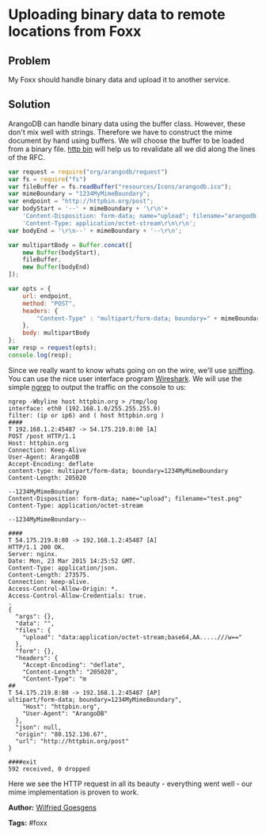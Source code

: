 # Uploading binary data to remote locations from Foxx

## Problem

My Foxx should handle binary data and upload it to another service.

## Solution
ArangoDB can handle binary data using the buffer class. However, these don't mix well with strings. Therefore we have to construct the mime document by hand using buffers. We will choose the buffer to be loaded from a binary file. [http bin](http://httpbin.org) will help us to revalidate all we did along the lines of the RFC.

```js
var request = require("org/arangodb/request")
var fs = require("fs")
var fileBuffer = fs.readBuffer("resources/Icons/arangodb.ico");
var mimeBoundary = "1234MyMimeBoundary";
var endpoint = "http://httpbin.org/post";
var bodyStart = '--' + mimeBoundary + '\r\n'+
    'Content-Disposition: form-data; name="upload"; filename="arangodb.ico"\r\n'+
    'Content-Type: application/octet-stream\r\n\r\n';
var bodyEnd = '\r\n--' + mimeBoundary + '--\r\n';

var multipartBody = Buffer.concat([
    new Buffer(bodyStart),
    fileBuffer,
    new Buffer(bodyEnd)
]);

var opts = {
    url: endpoint,
    method: "POST",
    headers: {
        "Content-Type" : "multipart/form-data; boundary=" + mimeBoundary
    },
    body: multipartBody
};
var resp = request(opts);
console.log(resp);
```

Since we really want to know whats going on on the wire, we'll use [sniffing](http://www.tcpdump.org/). You can use the nice user interface program [Wireshark](http://wireshark.org). We will use the simple [ngrep](http://ngrep.sourceforge.net/) to output the traffic on the console to us:

```
ngrep -Wbyline host httpbin.org > /tmp/log
interface: eth0 (192.168.1.0/255.255.255.0)
filter: (ip or ip6) and ( host httpbin.org )
####
T 192.168.1.2:45487 -> 54.175.219.8:80 [A]
POST /post HTTP/1.1
Host: httpbin.org
Connection: Keep-Alive
User-Agent: ArangoDB
Accept-Encoding: deflate
content-type: multipart/form-data; boundary=1234MyMimeBoundary
Content-Length: 205020

--1234MyMimeBoundary
Content-Disposition: form-data; name="upload"; filename="test.png"
Content-Type: application/octet-stream

--1234MyMimeBoundary--

####
T 54.175.219.8:80 -> 192.168.1.2:45487 [A]
HTTP/1.1 200 OK.
Server: nginx.
Date: Mon, 23 Mar 2015 14:25:52 GMT.
Content-Type: application/json.
Content-Length: 273575.
Connection: keep-alive.
Access-Control-Allow-Origin: *.
Access-Control-Allow-Credentials: true.
.
{
  "args": {},
  "data": "",
  "files": {
    "upload": "data:application/octet-stream;base64,AA.....///w=="
  },
  "form": {},
  "headers": {
    "Accept-Encoding": "deflate",
    "Content-Length": "205020",
    "Content-Type": "m
##
T 54.175.219.8:80 -> 192.168.1.2:45487 [AP]
ultipart/form-data; boundary=1234MyMimeBoundary",
    "Host": "httpbin.org",
    "User-Agent": "ArangoDB"
  },
  "json": null,
  "origin": "80.152.136.67",
  "url": "http://httpbin.org/post"
}

####exit
592 received, 0 dropped
```

Here we see the HTTP request in all its beauty - everything went well - our mime implementation is proven to work.

**Author:** [Wilfried Goesgens](https://github.com/dothebart)

**Tags:**  #foxx
